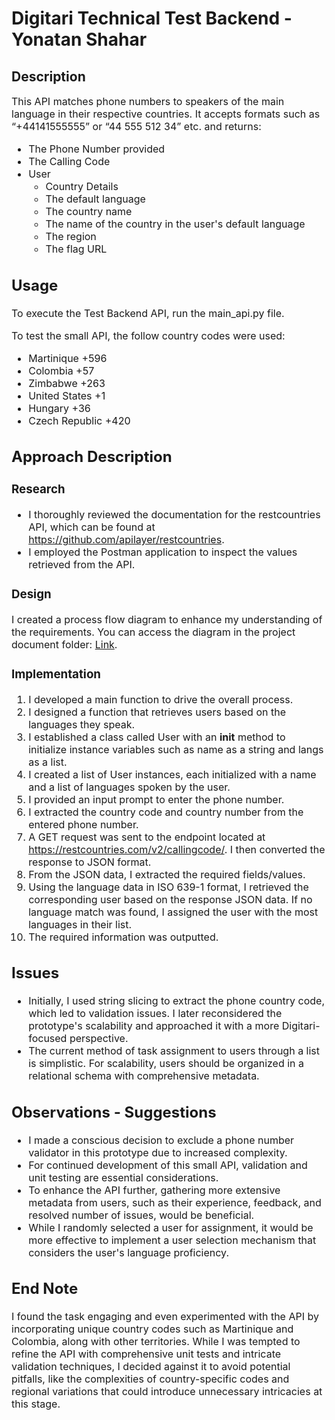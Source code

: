 # Digitari Technical Test Backend - Yonatan Shahar
## Description

<font size=3>This API matches phone numbers to speakers of the main language in their respective countries.
It accepts formats such as “+44141555555” or “44 555 512 34” etc. and returns:
* The Phone Number provided
* The Calling Code
* User
  * Country Details 
  * The default language 
  * The country name 
  * The name of the country in the user's default language 
  * The region 
  * The flag URL

## Usage

To execute the Test Backend API, run the main_api.py file.

To test the small API, the follow country codes were used:
* Martinique +596
* Colombia +57
* Zimbabwe +263
* United States +1
* Hungary +36 
* Czech Republic +420  


## Approach Description
### Research
* I thoroughly reviewed the documentation for the restcountries API, which can be found at https://github.com/apilayer/restcountries.
* I employed the Postman application to inspect the values retrieved from the API.

### Design
I created a process flow diagram to enhance my understanding of the requirements.
You can access the diagram in the project document folder:
[Link](docs/Code_test_diagram.pdf).

### Implementation
1. I developed a main function to drive the overall process.
2. I designed a function that retrieves users based on the languages they speak.
3. I established a class called User with an __init__ method to initialize instance variables such as name as a string and langs as a list.
4. I created a list of User instances, each initialized with a name and a list of languages spoken by the user.
5. I provided an input prompt to enter the phone number.
6. I extracted the country code and country number from the entered phone number.
7. A GET request was sent to the endpoint located at https://restcountries.com/v2/callingcode/. I then converted the response to JSON format.
8. From the JSON data, I extracted the required fields/values.
9. Using the language data in ISO 639-1 format, I retrieved the corresponding user based on the response JSON data. If no language match was found, I assigned the user with the most languages in their list.
10. The required information was outputted.

## Issues
* Initially, I used string slicing to extract the phone country code, which led to validation issues. I later reconsidered the prototype's scalability and approached it with a more Digitari-focused perspective.
* The current method of task assignment to users through a list is simplistic. For scalability, users should be organized in a relational schema with comprehensive metadata.

## Observations - Suggestions
* I made a conscious decision to exclude a phone number validator in this prototype due to increased complexity.
* For continued development of this small API, validation and unit testing are essential considerations.
* To enhance the API further, gathering more extensive metadata from users, such as their experience, feedback, and resolved number of issues, would be beneficial.
* While I randomly selected a user for assignment, it would be more effective to implement a user selection mechanism that considers the user's language proficiency.

## End Note

I found the task engaging and even experimented with the API by incorporating unique country 
codes such as Martinique and Colombia,
along with other territories.
While I was tempted
to refine the API with comprehensive unit tests and intricate validation techniques,
I decided against it to avoid potential pitfalls,
like the complexities of country-specific codes 
and regional variations that could introduce unnecessary intricacies at this stage.</font>
